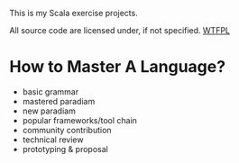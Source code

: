 This is my Scala exercise projects.

All source code are licensed under, if not specified. [WTFPL](http://www.wtfpl.net/about/)

# How to Master A Language?

* basic grammar
* mastered paradiam
* new paradiam
* popular frameworks/tool chain
* community contribution
* technical review
* prototyping & proposal
